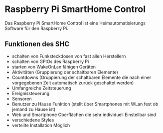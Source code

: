 # Raspberry Pi SmartHome Control

Das Raspberry Pi SmartHome Control ist eine Heimautomatisierungs Software für den Raspberry Pi.

##  Funktionen des SHC
* schalten von Funksteckdosen von fast allen Herstellern
* schalten von GPIOs des Raspberry Pi
* starten von WakeOnLan fähigen Geräten
* Aktivitäten (Gruppierung der schaltbaren Elemente)
* Countdowns (Gruppierung der schaltbaren Elemente die nach einer vorgegebenen Zeit automatisch zurück geschaltet werden)
* Umfangreiche Zeitsteuerung
* Ereignissteuerung
* Sensoren
* Benutzer zu Hause Funktion (stellt über Smartphones mit WLan fest ob jemand zu Hause ist)
* Web und Smartphone Oberflächen die sehr individuell Einstellbar sind
* verschiedene Styles
* verteilte Installation Möglich